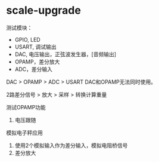 # scale-upgrade

测试模块：
* GPIO, LED
* USART, 调试输出
* DAC, 电压输出，正弦波发生器，[音频输出]
* OPAMP，差分放大
* ADC，差分输入

DAC > OPAMP > ADC > USART
DAC和OPAMP无法同时使用。


2路差分信号 > 放大 > 采样 > 转换计算重量

测试OPAMP功能
1. 电压跟随


模拟电子秤应用
1. 使用2个模拟输入作为差分输入，模拟电阻桥信号
2. 差分放大